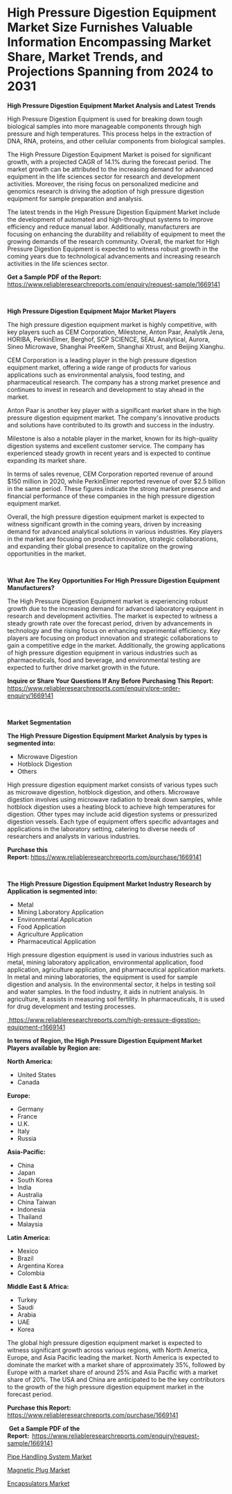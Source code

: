 <p><h1>High Pressure Digestion Equipment Market Size Furnishes Valuable Information Encompassing Market Share, Market Trends, and Projections Spanning from 2024 to 2031</h1></p><p><strong>High Pressure Digestion Equipment Market Analysis and Latest Trends</strong></p>
<p><p>High Pressure Digestion Equipment is used for breaking down tough biological samples into more manageable components through high pressure and high temperatures. This process helps in the extraction of DNA, RNA, proteins, and other cellular components from biological samples. </p><p>The High Pressure Digestion Equipment Market is poised for significant growth, with a projected CAGR of 14.1% during the forecast period. The market growth can be attributed to the increasing demand for advanced equipment in the life sciences sector for research and development activities. Moreover, the rising focus on personalized medicine and genomics research is driving the adoption of high pressure digestion equipment for sample preparation and analysis.</p><p>The latest trends in the High Pressure Digestion Equipment Market include the development of automated and high-throughput systems to improve efficiency and reduce manual labor. Additionally, manufacturers are focusing on enhancing the durability and reliability of equipment to meet the growing demands of the research community. Overall, the market for High Pressure Digestion Equipment is expected to witness robust growth in the coming years due to technological advancements and increasing research activities in the life sciences sector.</p></p>
<p><strong>Get a Sample PDF of the Report:&nbsp;</strong> <a href="https://www.reliableresearchreports.com/enquiry/request-sample/1669141">https://www.reliableresearchreports.com/enquiry/request-sample/1669141</a></p>
<p>&nbsp;</p>
<p><strong>High Pressure Digestion Equipment Major Market Players</strong></p>
<p><p>The high pressure digestion equipment market is highly competitive, with key players such as CEM Corporation, Milestone, Anton Paar, Analytik Jena, HORIBA, PerkinElmer, Berghof, SCP SCIENCE, SEAL Analytical, Aurora, Sineo Microwave, Shanghai PreeKem, Shanghai Xtrust, and Beijing Xianghu.</p><p>CEM Corporation is a leading player in the high pressure digestion equipment market, offering a wide range of products for various applications such as environmental analysis, food testing, and pharmaceutical research. The company has a strong market presence and continues to invest in research and development to stay ahead in the market.</p><p>Anton Paar is another key player with a significant market share in the high pressure digestion equipment market. The company's innovative products and solutions have contributed to its growth and success in the industry.</p><p>Milestone is also a notable player in the market, known for its high-quality digestion systems and excellent customer service. The company has experienced steady growth in recent years and is expected to continue expanding its market share.</p><p>In terms of sales revenue, CEM Corporation reported revenue of around $150 million in 2020, while PerkinElmer reported revenue of over $2.5 billion in the same period. These figures indicate the strong market presence and financial performance of these companies in the high pressure digestion equipment market.</p><p>Overall, the high pressure digestion equipment market is expected to witness significant growth in the coming years, driven by increasing demand for advanced analytical solutions in various industries. Key players in the market are focusing on product innovation, strategic collaborations, and expanding their global presence to capitalize on the growing opportunities in the market.</p></p>
<p>&nbsp;</p>
<p><strong>What Are The Key Opportunities For High Pressure Digestion Equipment Manufacturers?</strong></p>
<p><p>The High Pressure Digestion Equipment market is experiencing robust growth due to the increasing demand for advanced laboratory equipment in research and development activities. The market is expected to witness a steady growth rate over the forecast period, driven by advancements in technology and the rising focus on enhancing experimental efficiency. Key players are focusing on product innovation and strategic collaborations to gain a competitive edge in the market. Additionally, the growing applications of high pressure digestion equipment in various industries such as pharmaceuticals, food and beverage, and environmental testing are expected to further drive market growth in the future.</p></p>
<p><strong>Inquire or Share Your Questions If Any Before Purchasing This Report:</strong> <a href="https://www.reliableresearchreports.com/enquiry/pre-order-enquiry/1669141">https://www.reliableresearchreports.com/enquiry/pre-order-enquiry/1669141</a></p>
<p>&nbsp;</p>
<p><strong>Market Segmentation</strong></p>
<p><strong>The High Pressure Digestion Equipment Market Analysis by types is segmented into:</strong></p>
<p><ul><li>Microwave Digestion</li><li>Hotblock Digestion</li><li>Others</li></ul></p>
<p><p>High pressure digestion equipment market consists of various types such as microwave digestion, hotblock digestion, and others. Microwave digestion involves using microwave radiation to break down samples, while hotblock digestion uses a heating block to achieve high temperatures for digestion. Other types may include acid digestion systems or pressurized digestion vessels. Each type of equipment offers specific advantages and applications in the laboratory setting, catering to diverse needs of researchers and analysts in various industries.</p></p>
<p><strong>Purchase this Report:&nbsp;</strong><a href="https://www.reliableresearchreports.com/purchase/1669141">https://www.reliableresearchreports.com/purchase/1669141</a></p>
<p>&nbsp;</p>
<p><strong>The High Pressure Digestion Equipment Market Industry Research by Application is segmented into:</strong></p>
<p><ul><li>Metal</li><li>Mining Laboratory Application</li><li>Environmental Application</li><li>Food Application</li><li>Agriculture Application</li><li>Pharmaceutical Application</li></ul></p>
<p><p>High pressure digestion equipment is used in various industries such as metal, mining laboratory application, environmental application, food application, agriculture application, and pharmaceutical application markets. In metal and mining laboratories, the equipment is used for sample digestion and analysis. In the environmental sector, it helps in testing soil and water samples. In the food industry, it aids in nutrient analysis. In agriculture, it assists in measuring soil fertility. In pharmaceuticals, it is used for drug development and testing processes.</p></p>
<p><a href="https://www.reliableresearchreports.com/high-pressure-digestion-equipment-r1669141">&nbsp;https://www.reliableresearchreports.com/high-pressure-digestion-equipment-r1669141</a></p>
<p><strong>In terms of Region, the High Pressure Digestion Equipment Market Players available by Region are:</strong></p>
<p>
    <p> <strong> North America: </strong>
        <ul>
            <li>United States</li>
            <li>Canada</li>
        </ul>
        </p> 
    <p> <strong> Europe: </strong>
        <ul>
            <li>Germany</li>
            <li>France</li>
            <li>U.K.</li>
            <li>Italy</li>
            <li>Russia</li>
        </ul>
        </p> 
    <p> <strong> Asia-Pacific: </strong>
        <ul>
            <li>China</li>
            <li>Japan</li>
            <li>South Korea</li>
            <li>India</li>
            <li>Australia</li>
            <li>China Taiwan</li>
            <li>Indonesia</li>
            <li>Thailand</li>
            <li>Malaysia</li>
        </ul>
        </p> 
    <p> <strong> Latin America: </strong>
        <ul>
            <li>Mexico</li>
            <li>Brazil</li>
            <li>Argentina Korea</li>
            <li>Colombia</li>
        </ul>
        </p> 
    <p> <strong> Middle East & Africa: </strong>
        <ul>
            <li>Turkey</li>
            <li>Saudi</li>
            <li>Arabia</li>
            <li>UAE</li>
            <li>Korea</li>
        </ul>
    </p>
    </p>
<p><p>The global high pressure digestion equipment market is expected to witness significant growth across various regions, with North America, Europe, and Asia Pacific leading the market. North America is expected to dominate the market with a market share of approximately 35%, followed by Europe with a market share of around 25% and Asia Pacific with a market share of 20%. The USA and China are anticipated to be the key contributors to the growth of the high pressure digestion equipment market in the forecast period.</p></p>
<p><strong>Purchase this Report: </strong><a href="https://www.reliableresearchreports.com/purchase/1669141">https://www.reliableresearchreports.com/purchase/1669141</a></p>
<p>&nbsp;<strong>Get a Sample PDF of the Report:&nbsp;&nbsp;</strong><a href="https://www.reliableresearchreports.com/enquiry/request-sample/1669141">https://www.reliableresearchreports.com/enquiry/request-sample/1669141</a></p>
<p><strong></strong></p>
<p><p><a href="https://issuu.com/reportprime-2/docs/pipe-handling-system-market-size-2030.pptx">Pipe Handling System Market</a></p><p><a href="https://github.com/gdfhhhj/Market-Research-Report-List-5/blob/main/magnetic-plug-market.md">Magnetic Plug Market</a></p><p><a href="https://github.com/julyju69/Market-Research-Report-List-4/blob/main/encapsulators-market.md">Encapsulators Market</a></p></p>